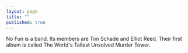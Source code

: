 ```yaml
---
layout: page
title: ""
published: true
---
```


No Fun is a band. Its members are Tim Schade and Elliot Reed. Their first album is called The World's Tallest Unsolved Murder Tower.